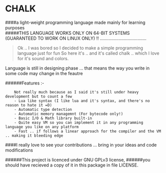 CHALK
=====

####a light-weight programming language made mainly for learning purposes  
#####THIS LANGUAGE WORKS ONLY ON 64-BIT SYSTEMS (GUARANTEED TO WORK ON LINUX ONLY)  !!
.....................................



>Ok .. I was bored so I decided to make a simple programming language just for fun
>So here it's .. and it's called chalk .. which I love for it's sound and colors.

Language is still in designing phase ... that means the way you write in some code may change in the feautre 

######Features :-
```
	Not really much because as I said it's still under heavy development but to count a few
	- Lua like syntax (I like lua and it's syntax, and there's no reason to hate it =D)
	- Automatic type detection 
	- Automatic memory managemnt (For bytecode only!)
	- Basic I/O & Math library built-in
	- Quite easy VM so you can implement it in any programming language you like on any platform
	- Fast .. if follows a linear approach for the compiler and the VM .. making it bleeding edge
```
####I really love to see your contributions ... bring in your ideas and code modifications 

######This project is licenced under GNU GPLv3 license, 
######you should have recieved a copy of it in this package in file LICENSE.

